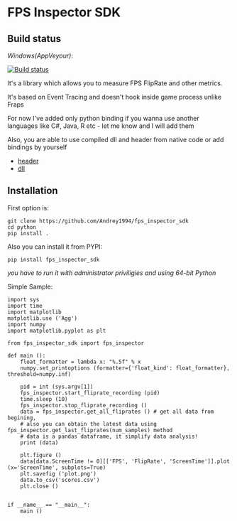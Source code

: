 # FPS Inspector SDK

## Build status

*Windows(AppVeyour)*:

[![Build status](https://ci.appveyor.com/api/projects/status/sj0j2oqeij6pnmtr/branch/master?svg=true)](https://ci.appveyor.com/project/Andrey1994/fps-inspector-sdk/branch/master)

It's a library which allows you to measure FPS FlipRate and other metrics.

It's based on Event Tracing and doesn't hook inside game process unlike Fraps

For now I've added only python binding if you wanna use another languages like C#, Java, R etc - let me know and I will add them

Also, you are able to use compiled dll and header from native code or add bindings by yourself
* [header](https://github.com/Andrey1994/fps_inspector_sdk/blob/master/src/PresentMon/PresentMon.hpp)
* [dll](https://github.com/Andrey1994/fps_inspector_sdk/blob/master/python/fps_inspector_sdk/lib/PresentMon.dll)

## Installation

First option is:
```
git clone https://github.com/Andrey1994/fps_inspector_sdk
cd python
pip install .
```

Also you can install it from PYPI:
```
pip install fps_inspector_sdk
```

*you have to run it with administrator priviligies and using 64-bit Python*

Simple Sample:
```
import sys
import time
import matplotlib
matplotlib.use ('Agg')
import numpy
import matplotlib.pyplot as plt

from fps_inspector_sdk import fps_inspector

def main ():
    float_formatter = lambda x: "%.5f" % x
    numpy.set_printoptions (formatter={'float_kind': float_formatter}, threshold=numpy.inf)

    pid = int (sys.argv[1])
    fps_inspector.start_fliprate_recording (pid)
    time.sleep (10)
    fps_inspector.stop_fliprate_recording ()
    data = fps_inspector.get_all_fliprates () # get all data from begining,
    # also you can obtain the latest data using fps_inspector.get_last_fliprates(num_samples) method
    # data is a pandas dataframe, it simplify data analysis!
    print (data)

    plt.figure ()
    data[data.ScreenTime != 0][['FPS', 'FlipRate', 'ScreenTime']].plot (x='ScreenTime', subplots=True)
    plt.savefig ('plot.png')
    data.to_csv('scores.csv')
    plt.close ()


if __name__ == "__main__":
    main ()
```
